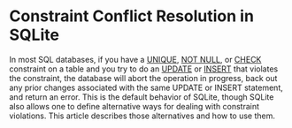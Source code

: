 # Constraint Conflict Resolution in SQLite



In most SQL databases, if you have a [UNIQUE](lang_createtable.html#uniqueconst), [NOT NULL](lang_createtable.html#notnullconst), or
[CHECK](lang_createtable.html#ckconst) constraint on
a table and you try to do an [UPDATE](lang_update.html) or [INSERT](lang_insert.html) that violates
the constraint, the database will abort the operation in
progress, back out any prior changes associated with the same
UPDATE or INSERT statement, and return an error.
This is the default behavior of SQLite, though SQLite also allows one to
define alternative ways for dealing with constraint violations.
This article describes those alternatives and how to use them.



